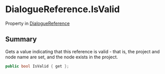 # DialogueReference.IsValid

Property in [DialogueReference](/api/csharp/yarn.unity.dialoguereference.md)

## Summary


Gets a value indicating that this reference is valid - that is, the
project and node name are set, and the node exists in the project.


```csharp
public bool IsValid { get };
```

